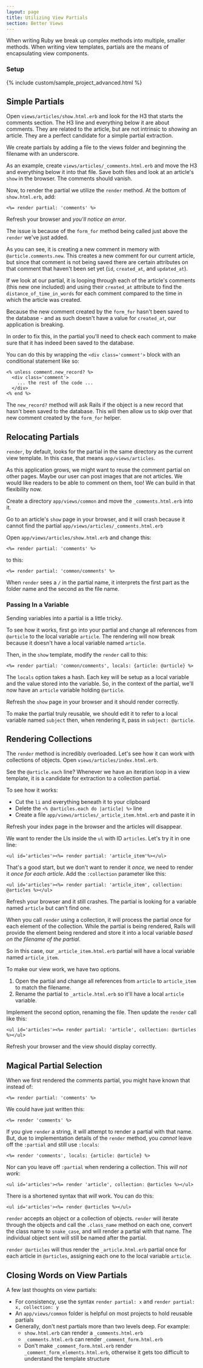 ```yaml
---
layout: page
title: Utilizing View Partials
section: Better Views
---
```


When writing Ruby we break up complex methods into multiple, smaller methods. When writing view templates, partials are the means of encapsulating view components.

### Setup

{% include custom/sample_project_advanced.html %}

## Simple Partials

Open `views/articles/show.html.erb` and look for the H3 that starts the comments section. The H3 line and everything below it are about comments. They are related to the article, but are not intrinsic to *showing* an article. They are a perfect candidate for a simple partial extraction.

We create partials by adding a file to the views folder and beginning the filename with an underscore.

As an example, create `views/articles/_comments.html.erb` and move the H3 and everything below it into that file. Save both files and look at an article's `show` in the browser. The comments should vanish.

Now, to render the partial we utilize the `render` method. At the bottom of `show.html.erb`, add:

```erb
<%= render partial: 'comments' %>
```

Refresh your browser and *you'll notice an error*.

The issue is because of the `form_for` method being called just above the `render` we've just added.

As you can see, it is creating a new comment in memory with `@article.comments.new`. This creates a new comment for our current article, but since that comment is not being saved there are certain attributes on that comment that haven't been set yet (`id`, `created_at`, and `updated_at`).

If we look at our partial, it is looping through each of the article's comments (this new one included) and using their `created_at` attribute to find the `distance_of_time_in_words` for each comment compared to the time in which the article was created.

Because the new comment created by the `form_for` hasn't been saved to the database - and as such doesn't have a value for `created_at`, our application is breaking.

In order to fix this, in the partial you'll need to check each comment to make sure that it has indeed been saved to the database.

You can do this by wrapping the `<div class='comment'>` block with an conditional statement like so:

```
<% unless comment.new_record? %>
  <div class='comment'>
    ... the rest of the code ...
  </div>
<% end %>
```

The `new_record?` method will ask Rails if the object is a new record that hasn't been saved to the database. This will then allow us to skip over that new comment created by the `form_for` helper.

## Relocating Partials

`render`, by default, looks for the partial in the same directory as the current view template. In this case, that means `app/views/articles`.

As this application grows, we might want to reuse the comment partial on other pages. Maybe our user can post images that are not articles. We would like readers to be able to comment on them, too! We can build in that flexibility now.

Create a directory `app/views/common` and move the `_comments.html.erb` into it.

Go to an article's `show` page in your browser, and it will crash because it cannot find the partial `app/views/articles/_comments.html.erb`

Open `app/views/articles/show.html.erb` and change this:

```erb
<%= render partial: 'comments' %>
```

to this:

```erb
<%= render partial: 'common/comments' %>
```

When `render` sees a `/` in the partial name, it interprets the first part as the folder name and the second as the file name.

### Passing In a Variable

Sending variables into a partial is a little tricky.

To see how it works, first go into your partial and change all references from `@article` to the local variable `article`. The rendering will now break because it doesn't have a local variable named `article`.

Then, in the `show` template, modify the `render` call to this:

```erb
<%= render partial: 'common/comments', locals: {article: @article} %>
```

The `locals` option takes a hash. Each key will be setup as a local variable and the value stored into the variable. So, in the context of the partial, we'll now have an `article` variable holding `@article`.

Refresh the `show` page in your browser and it should render correctly.

To make the partial truly reusable, we should edit it to refer to a local variable named `subject` then, when rendering it, pass in `subject: @article`.

## Rendering Collections

The `render` method is incredibly overloaded. Let's see how it can work with collections of objects. Open `views/articles/index.html.erb`.

See the `@article.each` line? Whenever we have an iteration loop in a view template, it is a candidate for extraction to a collection partial.

To see how it works:

* Cut the `li` and everything beneath it to your clipboard
* Delete the `<% @articles.each do |article| %>` line
* Create a file `app/views/articles/_article_item.html.erb` and paste it in

Refresh your index page in the browser and the articles will disappear.

We want to render the LIs inside the `ul` with ID `articles`. Let's try it in one line:

```erb
<ul id='articles'><%= render partial: 'article_item'%></ul>
```

That's a good start, but we don't want to render it *once*, we need to render it *once for each article*. Add the `:collection` parameter like this:

```erb
<ul id='articles'><%= render partial: 'article_item', collection: @articles %></ul>
```

Refresh your browser and it still crashes. The partial is looking for a variable named `article` but can't find one.

When you call `render` using a collection, it will process the partial once for each element of the collection. While the partial is being rendered, Rails will provide the element being rendered and store it into a local variable *based on the filename of the partial*.

So in this case, our `_article_item.html.erb` partial will have a local variable named `article_item`.

To make our view work, we have two options.

1. Open the partial and change all references from `article` to `article_item` to match the filename.
2. Rename the partial to `_article.html.erb` so it'll have a local `article` variable.

Implement the second option, renaming the file. Then update the `render` call like this:

```erb
<ul id='articles'><%= render partial: 'article', collection: @articles %></ul>
```

Refresh your browser and the view should display correctly.

## Magical Partial Selection

When we first rendered the comments partial, you might have known that instead of:

```erb
<%= render partial: 'comments' %>
```

We could have just written this:

```erb
<%= render 'comments' %>
```

If you give `render` a string, it will attempt to render a partial with that name. But, due to implementation details of the `render` method, you *cannot* leave off the `:partial` and still use `:locals`:

```erb
<%= render 'comments', locals: {article: @article} %>
```

Nor can you leave off `:partial` when rendering a collection. This *will not work*:

```erb
<ul id='articles'><%= render 'article', collection: @articles %></ul>
```

There is a shortened syntax that *will* work. You can do this:

```erb
<ul id='articles'><%= render @articles %></ul>
```

`render` accepts an object or a collection of objects. `render` will iterate through the objects and call the `.class_name` method on each one, convert the class name to `snake_case`, and will render a partial with that name. The individual object sent will still be named after the partial.

`render @articles` will thus render the `_article.html.erb` partial once for each article in `@articles`, assigning each one to the local variable `article`.

## Closing Words on View Partials

A few last thoughts on view partials:

* For consistency, use the syntax `render partial: x` and `render partial: x, collection: y`
* An `app/views/common` folder is helpful on most projects to hold reusable partials
* Generally, don't nest partials more than two levels deep. For example:
  * `show.html.erb` can render a `_comments.html.erb`
  * `_comments.html.erb` can render `_comment_form.html.erb`
  * Don't make `_comment_form.html.erb` render `_comment_form_elements.html.erb`, otherwise it gets too difficult to understand the template structure
